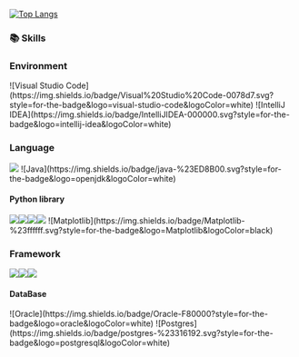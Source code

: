 


[![Top Langs](https://github-readme-stats.vercel.app/api/top-langs/?username=rhkd4129&layout=compact)](https://github.com/anuraghazra/github-readme-stats)




### 📚 Skills
<h3>Environment</h3>
![Visual Studio Code](https://img.shields.io/badge/Visual%20Studio%20Code-0078d7.svg?style=for-the-badge&logo=visual-studio-code&logoColor=white)	![IntelliJ IDEA](https://img.shields.io/badge/IntelliJIDEA-000000.svg?style=for-the-badge&logo=intellij-idea&logoColor=white)


  <h3>Language</h3>
  <img src="https://img.shields.io/badge/Python-3776AB?style=for-the-badge&logo=Python&logoColor=white">
  ![Java](https://img.shields.io/badge/java-%23ED8B00.svg?style=for-the-badge&logo=openjdk&logoColor=white)
<h4> Python library </h4>
<span>
<img src="https://img.shields.io/badge/pandas-150458?style=for-the-badge&logo=pandas&logoColor=white"><img src="https://img.shields.io/badge/OpenCV-5C3EE8?style=for-the-badge&logo=OpenCV&logoColor=white"><img src="https://img.shields.io/badge/scikitlearn-F7931E?style=for-the-badge&logo=scikit-learn&logoColor=white"><img src="https://img.shields.io/badge/selenium-43B02A?style=for-the-badge&logo=selenium&logoColor=white">	![Matplotlib](https://img.shields.io/badge/Matplotlib-%23ffffff.svg?style=for-the-badge&logo=Matplotlib&logoColor=black)
</span>
  <h3>Framework</h3>
    <img src="https://img.shields.io/badge/Django-092E20?style=for-the-badge&logo=Django&logoColor=white"><img src="https://img.shields.io/badge/Spring-6DB33F?style=for-the-badge&logo=Spring&logoColor=white"><img src="https://img.shields.io/badge/Spring%20Boot-6DB33F?style=flat-square&logo=Spring%20Boot&logoColor=black"/>


<h4> DataBase </h4>
![Oracle](https://img.shields.io/badge/Oracle-F80000?style=for-the-badge&logo=oracle&logoColor=white)
![Postgres](https://img.shields.io/badge/postgres-%23316192.svg?style=for-the-badge&logo=postgresql&logoColor=white)
